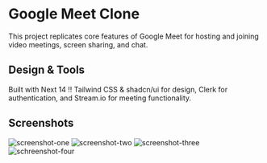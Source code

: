 # Google Meet Clone

This project replicates core features of Google Meet for hosting and joining video meetings, screen sharing, and chat.

## Design & Tools

Built with Next 14 !! Tailwind CSS & shadcn/ui for design, Clerk for authentication, and Stream.io for meeting functionality.

## Screenshots
![screenshot-one](https://github.com/mohsinrezashohag/Alochona/assets/52167468/8d61a44f-537a-4549-9b7f-46a3a93d65c9)
![screenshot-two](https://github.com/mohsinrezashohag/Alochona/assets/52167468/618f069e-9bf8-4aca-805d-d4fceeb5e6db)
![screenshot-three](https://github.com/mohsinrezashohag/Alochona/assets/52167468/85856281-5b3e-4730-8869-285304de4343)
![schreenshot-four](https://github.com/mohsinrezashohag/Alochona/assets/52167468/bd2d0260-e346-4202-ae33-0cd6307c666e)

